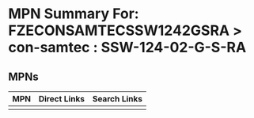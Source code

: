



# MPN Summary For: FZECONSAMTECSSW1242GSRA > con-samtec : SSW-124-02-G-S-RA

## MPNs
  

|MPN|Direct Links|Search Links|
| :--- | :--- | :--- |
||||
